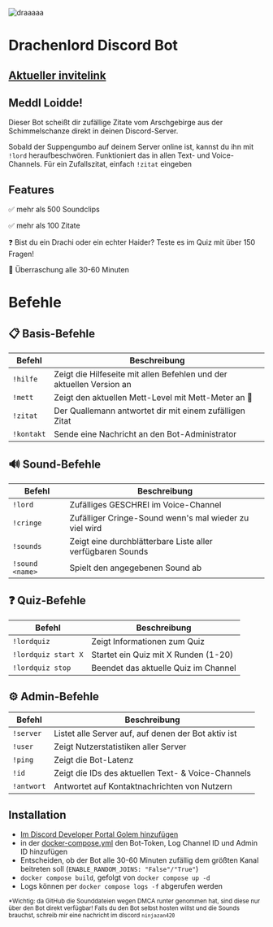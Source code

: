 ![draaaaa](https://github.com/user-attachments/assets/8c0f4ec0-e1ab-42be-a0aa-a2c08841a916)

# Drachenlord Discord Bot

## [Aktueller invitelink](https://discord.com/oauth2/authorize?client_id=1329104199794954240)

## Meddl Loidde! 

Dieser Bot scheißt dir zufällige Zitate vom Arschgebirge aus der Schimmelschanze direkt in deinen Discord-Server.

Sobald der Suppengumbo auf deinem Server online ist, kannst du ihn mit `!lord` heraufbeschwören. Funktioniert das in allen Text- und Voice-Channels.
Für ein Zufallszitat, einfach `!zitat` eingeben

## Features

  ✅ mehr als 500 Soundclips

  ✅ mehr als 100 Zitate

  ❓ Bist du ein Drachi oder ein echter Haider? Teste es im Quiz mit über 150 Fragen!
  
  🎉 Überraschung alle 30-60 Minuten

# Befehle

## 📋 Basis-Befehle
| Befehl | Beschreibung |
|--------|--------------|
| `!hilfe` | Zeigt die Hilfeseite mit allen Befehlen und der aktuellen Version an |
| `!mett` | Zeigt den aktuellen Mett-Level mit Mett-Meter an 🥓 |
| `!zitat` | Der Quallemann antwortet dir mit einem zufälligen Zitat |
| `!kontakt` | Sende eine Nachricht an den Bot-Administrator |

## 🔊 Sound-Befehle
| Befehl | Beschreibung |
|--------|--------------|
| `!lord` | Zufälliges GESCHREI im Voice-Channel |
| `!cringe` | Zufälliger Cringe-Sound wenn's mal wieder zu viel wird |
| `!sounds` | Zeigt eine durchblätterbare Liste aller verfügbaren Sounds |
| `!sound <name>` | Spielt den angegebenen Sound ab |

## ❓ Quiz-Befehle
| Befehl | Beschreibung |
|--------|--------------|
| `!lordquiz` | Zeigt Informationen zum Quiz |
| `!lordquiz start X` | Startet ein Quiz mit X Runden (1-20) |
| `!lordquiz stop` | Beendet das aktuelle Quiz im Channel |

## ⚙️ Admin-Befehle
| Befehl | Beschreibung |
|--------|--------------|
| `!server` | Listet alle Server auf, auf denen der Bot aktiv ist |
| `!user` | Zeigt Nutzerstatistiken aller Server |
| `!ping` | Zeigt die Bot-Latenz |
| `!id` | Zeigt die IDs des aktuellen Text- & Voice-Channels |
| `!antwort` | Antwortet auf Kontaktnachrichten von Nutzern |

## Installation

- [Im Discord Developer Portal Golem hinzufügen](https://discord.com/developers/)
- in der [docker-compose.yml](https://github.com/ninjazan420/drachenlord-bot/blob/master/docker-compose.yml) den Bot-Token, Log Channel ID und Admin ID hinzufügen
- Entscheiden, ob der Bot alle 30-60 Minuten zufällig dem größten Kanal beitreten soll (`ENABLE_RANDOM_JOINS: "False"/"True"`)
- `docker compose build`, gefolgt von `docker compose up -d`
- Logs können per `docker compose logs -f` abgerufen werden

<sup>*Wichtig: da GitHub die Sounddateien wegen DMCA runter genommen hat, sind diese nur über den Bot direkt verfügbar! Falls du den Bot selbst hosten willst und die Sounds brauchst, schreib mir eine nachricht im discord `ninjazan420`</sup>
